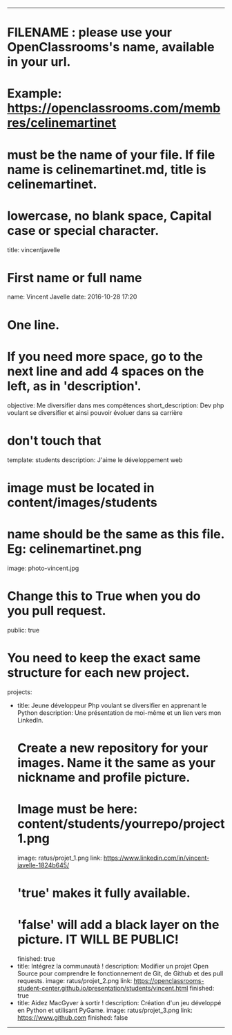 ﻿---

# FILENAME : please use your OpenClassrooms's name, available in your url.
# Example: https://openclassrooms.com/membres/celinemartinet
# must be the name of your file. If file name is celinemartinet.md, title is celinemartinet.
# lowercase, no blank space, Capital case or special character.
title: vincentjavelle

# First name or full name
name: Vincent Javelle
date: 2016-10-28 17:20

# One line.
# If you need more space, go to the next line and add 4 spaces on the left, as in 'description'.
objective: Me diversifier dans mes compétences
short_description: Dev php voulant se diversifier et ainsi pouvoir évoluer dans sa carrière

# don't touch that
template: students
description:
     J'aime le développement web

# image must be located in content/images/students
# name should be the same as this file. Eg: celinemartinet.png
image: photo-vincent.jpg

# Change this to True when you do you pull request.
public: true

# You need to keep the exact same structure for each new project.
projects:
  - title: Jeune développeur Php voulant se diversifier en apprenant le Python
    description: Une présentation de moi-même et un lien vers mon LinkedIn.
    # Create a new repository for your images. Name it the same as your nickname and profile picture.
    # Image must be here: content/students/yourrepo/project1.png
    image: ratus/projet_1.png
    link: https://www.linkedin.com/in/vincent-javelle-1824b645/
    # 'true' makes it fully available.
    # 'false' will add a black layer on the picture. IT WILL BE PUBLIC!
    finished: true
  - title: Intégrez la communautà !
    description: Modifier un projet Open Source pour comprendre le fonctionnement de Git, de Github et des pull requests. 
    image: ratus/projet_2.png
    link: https://openclassrooms-student-center.github.io/presentation/students/vincent.html
    finished: true
  - title: Aidez MacGyver à sortir !
    description: Création d'un jeu développé en Python et utilisant PyGame.
    image: ratus/projet_3.png
    link: https://www.github.com
    finished: false
---
